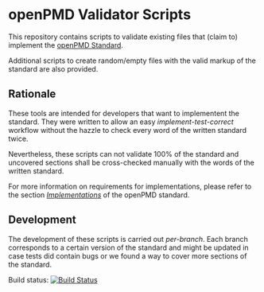 openPMD Validator Scripts
=========================

This repository contains scripts to validate existing files that (claim to)
implement the [openPMD Standard](https://github.com/openPMD/openPMD-standard).

Additional scripts to create random/empty files with the valid markup of the
standard are also provided.


Rationale
---------

These tools are intended for developers that want to implementent the standard.
They were written to allow an easy *implement-test-correct* workflow without
the hazzle to check every word of the written standard twice.

Nevertheless, these scripts can not validate 100% of the standard and uncovered
sections shall be cross-checked manually with the words of the written
standard.

For more information on requirements for implementations, please refer to the
section
[*Implementations*](https://github.com/openPMD/openPMD/blob/1.0.0/STANDARD.md#implementations)
of the openPMD standard.


Development
-----------

The development of these scripts is carried out *per-branch*.
Each branch corresponds to a certain version of the standard and might
be updated in case tests did contain bugs or we found a way to cover more
sections of the standard.

Build status: [![Build Status](https://travis-ci.org/openPMD/openPMD-validator.svg?branch=1.0.0)](https://travis-ci.org/openPMD/openPMD-validator)

